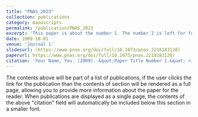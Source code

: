 ```yaml
---
title: "PNAS_2023"
collection: publications
category: manuscripts
permalink: /publication/PNAS_2023
excerpt: 'This paper is about the number 1. The number 2 is left for future work.'
date: 2009-10-01
venue: 'Journal 1'
slidesurl: (https://www.pnas.org/doi/full/10.1073/pnas.2218183120)
paperurl: https://www.pnas.org/doi/full/10.1073/pnas.2218183120)
citation: 'Your Name, You. (2009). &quot;Paper Title Number 1.&quot; <i>Journal 1</i>. 1(1).'
---
```


The contents above will be part of a list of publications, if the user clicks the link for the publication than the contents of section will be rendered as a full page, allowing you to provide more information about the paper for the reader. When publications are displayed as a single page, the contents of the above "citation" field will automatically be included below this section in a smaller font.
